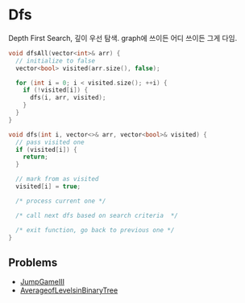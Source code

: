 # Dfs

Depth First Search, 깊이 우선 탐색. graph에 쓰이든 어디 쓰이든 그게 다임.

```cpp
void dfsAll(vector<int>& arr) {
  // initialize to false
  vector<bool> visited(arr.size(), false);  

  for (int i = 0; i < visited.size(); ++i) {
    if (!visited[i]) {
      dfs(i, arr, visited);
    }
  }
}

void dfs(int i, vector<>& arr, vector<bool>& visited) {
  // pass visited one
  if (visited[i]) {
    return;
  }

  // mark from as visited
  visited[i] = true;

  /* process current one */

  /* call next dfs based on search criteria  */

  /* exit function, go back to previous one */
}
```

## Problems

- [JumpGameIII](./leetcode/JumpGameIII.cpp)
- [AverageofLevelsinBinaryTree](./leetcode/AverageofLevelsinBinaryTree.cpp)